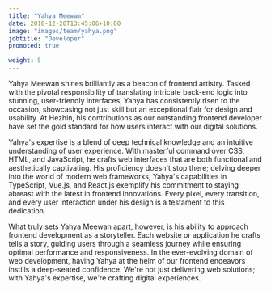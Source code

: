 ```yaml
---
title: "Yahya Meewam"
date: 2018-12-20T13:45:06+10:00
image: "images/team/yahya.png"
jobtitle: "Developer"
promoted: true

weight: 5
---
```


Yahya Meewan shines brilliantly as a beacon of frontend artistry. Tasked with the pivotal responsibility of translating intricate back-end logic into stunning, user-friendly interfaces, Yahya has consistently risen to the occasion, showcasing not just skill but an exceptional flair for design and usability. At Hezhin, his contributions as our outstanding frontend developer have set the gold standard for how users interact with our digital solutions.

Yahya's expertise is a blend of deep technical knowledge and an intuitive understanding of user experience. With masterful command over CSS, HTML, and JavaScript, he crafts web interfaces that are both functional and aesthetically captivating. His proficiency doesn't stop there; delving deeper into the world of modern web frameworks, Yahya's capabilities in TypeScript, Vue.js, and React.js exemplify his commitment to staying abreast with the latest in frontend innovations. Every pixel, every transition, and every user interaction under his design is a testament to this dedication.

What truly sets Yahya Meewan apart, however, is his ability to approach frontend development as a storyteller. Each website or application he crafts tells a story, guiding users through a seamless journey while ensuring optimal performance and responsiveness. In the ever-evolving domain of web development, having Yahya at the helm of our frontend endeavors instills a deep-seated confidence. We're not just delivering web solutions; with Yahya's expertise, we're crafting digital experiences.